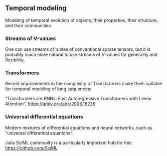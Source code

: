 ## Temporal modeling

Modeling of temporal evolution of objects, their properties, their structure, and their communities

### Streams of V-values

One can use streams of tuples of conventional sparse tensors, but it is probably much more natural to use streams of V-values for generality and flexibility.

### Transformers

Recent improvements in the complexity of Transformers make them suitable for temporal modeling of long sequences:

"Transformers are RNNs: Fast Autoregressive Transformers with Linear Attention", https://arxiv.org/abs/2006.16236

### Universal differential equations

Modern mixtures of differential equations and neural networks, such as "universal differential equations".

Julia SciML community is a particularly important hub for this: https://github.com/SciML
